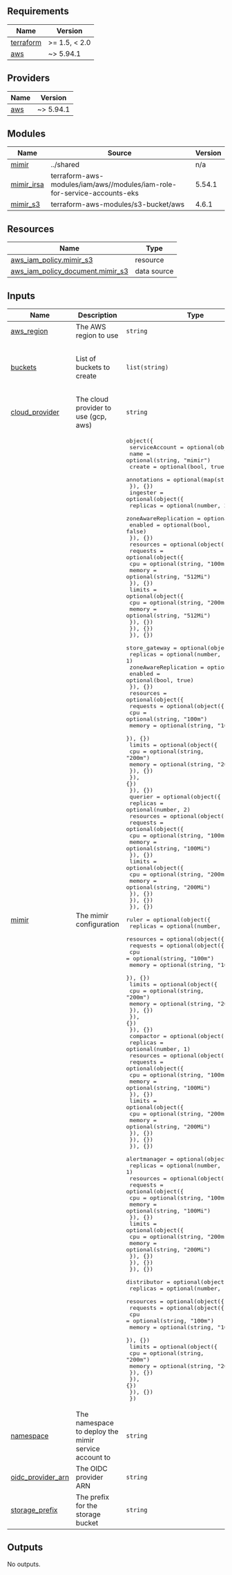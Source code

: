 <!-- BEGIN_TF_DOCS -->
## Requirements

| Name | Version |
|------|---------|
| <a name="requirement_terraform"></a> [terraform](#requirement\_terraform) | >= 1.5, < 2.0 |
| <a name="requirement_aws"></a> [aws](#requirement\_aws) | ~> 5.94.1 |

## Providers

| Name | Version |
|------|---------|
| <a name="provider_aws"></a> [aws](#provider\_aws) | ~> 5.94.1 |

## Modules

| Name | Source | Version |
|------|--------|---------|
| <a name="module_mimir"></a> [mimir](#module\_mimir) | ../shared | n/a |
| <a name="module_mimir_irsa"></a> [mimir\_irsa](#module\_mimir\_irsa) | terraform-aws-modules/iam/aws//modules/iam-role-for-service-accounts-eks | 5.54.1 |
| <a name="module_mimir_s3"></a> [mimir\_s3](#module\_mimir\_s3) | terraform-aws-modules/s3-bucket/aws | 4.6.1 |

## Resources

| Name | Type |
|------|------|
| [aws_iam_policy.mimir_s3](https://registry.terraform.io/providers/hashicorp/aws/latest/docs/resources/iam_policy) | resource |
| [aws_iam_policy_document.mimir_s3](https://registry.terraform.io/providers/hashicorp/aws/latest/docs/data-sources/iam_policy_document) | data source |

## Inputs

| Name | Description | Type | Default | Required |
|------|-------------|------|---------|:--------:|
| <a name="input_aws_region"></a> [aws\_region](#input\_aws\_region) | The AWS region to use | `string` | `"eu-west-1"` | no |
| <a name="input_buckets"></a> [buckets](#input\_buckets) | List of buckets to create | `list(string)` | <pre>[<br/>  "blocks",<br/>  "alertmanager",<br/>  "ruler"<br/>]</pre> | no |
| <a name="input_cloud_provider"></a> [cloud\_provider](#input\_cloud\_provider) | The cloud provider to use (gcp, aws) | `string` | `"aws"` | no |
| <a name="input_mimir"></a> [mimir](#input\_mimir) | The mimir configuration | <pre>object({<br/>    serviceAccount = optional(object({<br/>      name        = optional(string, "mimir")<br/>      create      = optional(bool, true)<br/>      annotations = optional(map(string), {})<br/>    }), {})<br/>    ingester = optional(object({<br/>      replicas = optional(number, 2)<br/>      zoneAwareReplication = optional(object({<br/>        enabled = optional(bool, false)<br/>      }), {})<br/>      resources = optional(object({<br/>        requests = optional(object({<br/>          cpu    = optional(string, "100m")<br/>          memory = optional(string, "512Mi")<br/>        }), {})<br/>        limits = optional(object({<br/>          cpu    = optional(string, "200m")<br/>          memory = optional(string, "512Mi")<br/>        }), {})<br/>      }), {})<br/>    }), {})<br/>    store_gateway = optional(object({<br/>      replicas = optional(number, 1)<br/>      zoneAwareReplication = optional(object({<br/>        enabled = optional(bool, true)<br/>      }), {})<br/>      resources = optional(object({<br/>        requests = optional(object({<br/>          cpu    = optional(string, "100m")<br/>          memory = optional(string, "100Mi")<br/>        }), {})<br/>        limits = optional(object({<br/>          cpu    = optional(string, "200m")<br/>          memory = optional(string, "200Mi")<br/>        }), {})<br/>      }), {})<br/>    }), {})<br/>    querier = optional(object({<br/>      replicas = optional(number, 2)<br/>      resources = optional(object({<br/>        requests = optional(object({<br/>          cpu    = optional(string, "100m")<br/>          memory = optional(string, "100Mi")<br/>        }), {})<br/>        limits = optional(object({<br/>          cpu    = optional(string, "200m")<br/>          memory = optional(string, "200Mi")<br/>        }), {})<br/>      }), {})<br/>    }), {})<br/>    ruler = optional(object({<br/>      replicas = optional(number, 1)<br/>      resources = optional(object({<br/>        requests = optional(object({<br/>          cpu    = optional(string, "100m")<br/>          memory = optional(string, "100Mi")<br/>        }), {})<br/>        limits = optional(object({<br/>          cpu    = optional(string, "200m")<br/>          memory = optional(string, "200Mi")<br/>        }), {})<br/>      }), {})<br/>    }), {})<br/>    compactor = optional(object({<br/>      replicas = optional(number, 1)<br/>      resources = optional(object({<br/>        requests = optional(object({<br/>          cpu    = optional(string, "100m")<br/>          memory = optional(string, "100Mi")<br/>        }), {})<br/>        limits = optional(object({<br/>          cpu    = optional(string, "200m")<br/>          memory = optional(string, "200Mi")<br/>        }), {})<br/>      }), {})<br/>    }), {})<br/>    alertmanager = optional(object({<br/>      replicas = optional(number, 1)<br/>      resources = optional(object({<br/>        requests = optional(object({<br/>          cpu    = optional(string, "100m")<br/>          memory = optional(string, "100Mi")<br/>        }), {})<br/>        limits = optional(object({<br/>          cpu    = optional(string, "200m")<br/>          memory = optional(string, "200Mi")<br/>        }), {})<br/>      }), {})<br/>    }), {})<br/>    distributor = optional(object({<br/>      replicas = optional(number, 1)<br/>      resources = optional(object({<br/>        requests = optional(object({<br/>          cpu    = optional(string, "100m")<br/>          memory = optional(string, "100Mi")<br/>        }), {})<br/>        limits = optional(object({<br/>          cpu    = optional(string, "200m")<br/>          memory = optional(string, "200Mi")<br/>        }), {})<br/>      }), {})<br/>    }), {})<br/>  })</pre> | `{}` | no |
| <a name="input_namespace"></a> [namespace](#input\_namespace) | The namespace to deploy the mimir service account to | `string` | `"monitoring"` | no |
| <a name="input_oidc_provider_arn"></a> [oidc\_provider\_arn](#input\_oidc\_provider\_arn) | The OIDC provider ARN | `string` | n/a | yes |
| <a name="input_storage_prefix"></a> [storage\_prefix](#input\_storage\_prefix) | The prefix for the storage bucket | `string` | `""` | no |

## Outputs

No outputs.
<!-- END_TF_DOCS -->